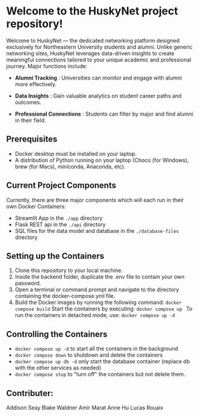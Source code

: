 # Welcome to the HuskyNet project repository!

Welcome to HuskyNet — the dedicated networking platform designed exclusively for Northeastern University students and
alumni. Unlike generic networking sites, HuskyNet leverages data-driven insights to create meaningful connections 
tailored to your unique academic and professional journey. Major functions include:

- **Alumni Tracking** : Universities can monitor and engage with alumni more effectively.

- **Data Insights** : Gain valuable analytics on student career paths and outcomes.

- **Professional Connections** : Students can filter by major and find alumni in their field.
## Prerequisites

- Docker desktop must be installed on your laptop.
- A distribution of Python running on your laptop (Choco (for Windows), brew (for Macs), miniconda, Anaconda, etc). 

## Current Project Components

Currently, there are three major components which will each run in their own Docker Containers:

- Streamlit App in the `./app` directory
- Flask REST api in the `./api` directory
- SQL files for the data model and database in the `./database-files` directory

## Setting up the Containers
1. Clone this repository to your local machine.
2. Inside the backend folder, duplicate the .env file to contain your own password.
3. Open a terminal or command prompt and navigate to the directory containing the docker-compose.yml file.
4. Build the Docker images by running the following command:
`docker compose build`
Start the containers by executing:
`docker compose up `
To run the containers in detached mode, use:
`docker compose up -d`

## Controlling the Containers

- `docker compose up -d` to start all the containers in the background
- `docker compose down` to shutdown and delete the containers
- `docker compose up db -d` only start the database container (replace db with the other services as needed)
- `docker compose stop` to "turn off" the containers but not delete them. 

## Contributer:
Addison Seay
Blake Waldner
Amir Marat
Anne Hu	
Lucas Rouaix

 
